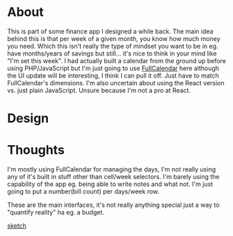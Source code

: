 # About
This is part of some finance app I designed a while back. The main idea behind this is that per week of a given month, you know how much money you need.
Which this isn't really the type of mindset you want to be in eg. have months/years of savings but still... it's nice to think in your mind like "I'm set this week".
I had actually built a calendar from the ground up before using PHP/JavaScript but I'm just going to use [FullCalendar](https://fullcalendar.io/docs/react) here although the UI update will be interesting, I think I can pull it off.
Just have to match FullCalendar's dimensions. I'm also uncertain about using the React version vs. just plain JavaScript. Unsure because I'm not a pro at React.

# Design

# Thoughts
I'm mostly using FullCalendar for managing the days, I'm not really using any of it's built in stuff other than cell/week selectors. I'm barely using the capability of the app eg. being able to write notes and what not. I'm just going to put a number(bill count) per days/week row.

These are the main interfaces, it's not really anything special just a way to "quantify reality" ha eg. a budget.

[sketch](bill-calendar.JPG)